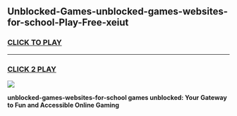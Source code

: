 
## Unblocked-Games-unblocked-games-websites-for-school-Play-Free-xeiut
<h3>
<a href="https://premium76.site?title=unblocked-games-websites-for-school&ref=23A">CLICK TO PLAY</a></h3>
<hr>

<h3>
<a href="https://premium76.site?title=unblocked-games-websites-for-school&ref=23A">CLICK 2 PLAY</a>
  
</h3>

<a href="https://premium76.site?title=unblocked-games-websites-for-school&ref=23A"><img src="https://clearcache.store/games.png"></a>


**unblocked-games-websites-for-school games unblocked: Your Gateway to Fun and Accessible Online Gaming**

